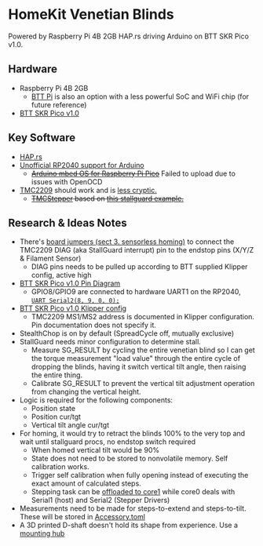# HomeKit Venetian Blinds

Powered by Raspberry Pi 4B 2GB HAP.rs driving Arduino on BTT SKR Pico v1.0.

## Hardware

- Raspberry Pi 4B 2GB
    - [BTT Pi](https://biqu.equipment/products/bigtreetech-btt-pi-v1-2?variant=40326121980002) is also an option with a less powerful SoC and WiFi chip (for future reference)
- [BTT SKR Pico v1.0](https://github.com/bigtreetech/SKR-Pico)

## Key Software

- [HAP.rs](https://docs.rs/hap/0.1.0-pre.15/hap/)
- [Unofficial RP2040 support for Arduino](https://github.com/earlephilhower/arduino-pico)
    - ~~[Arduino mbed OS for Raspberry Pi Pico](https://docs.arduino.cc/hardware/nano-rp2040-connect)~~ Failed to upload due to issues with OpenOCD
- [TMC2209](https://github.com/janelia-arduino) should work and is [less cryptic.](https://github.com/janelia-arduino/TMC2209/blob/main/examples/BidirectionalCommunication/StallGuard/StallGuard.ino)
    - ~~[TMCStepper](https://github.com/teemuatlut/TMCStepper) based on [this stallguard example.](https://github.com/teemuatlut/TMCStepper/blob/master/examples/StallGuard_TMC2209/StallGuard_TMC2209.ino)~~

## Research & Ideas Notes

- There's [board jumpers (sect 3. sensorless homing)](https://github.com/bigtreetech/SKR-Pico/blob/master/BTT%20SKR%20Pico%20V1.0%20Instruction%20Manual.pdf) to connect the TMC2209 DIAG (aka StallGuard interrupt) pin to the endstop pins (X/Y/Z & Filament Sensor)
    - DIAG pins needs to be pulled up according to BTT supplied Klipper config, active high
- [BTT SKR Pico v1.0 Pin Diagram](https://github.com/bigtreetech/SKR-Pico/blob/master/Hardware/BTT%20SKR%20Pico%20V1.0-PIN.pdf)
    - GPIO8/GPIO9 are connected to hardware UART1 on the RP2040, [`UART Serial2(8, 9, 0, 0);`](https://forum.arduino.cc/t/serial2-on-raspberry-pi-pico/875244/2)
- [BTT SKR Pico v1.0 Klipper config](https://github.com/bigtreetech/SKR-Pico/blob/master/Klipper/SKR%20Pico%20klipper.cfg)
    - TMC2209 MS1/MS2 address is documented in Klipper configuration. Pin documentation does not specify it.
- StealthChop is on by default (SpreadCycle off, mutually exclusive)
- StallGuard needs minor configuration to determine stall.
    - Measure SG_RESULT by cycling the entire venetian blind so I can get the torque measurement "load value" through the entire cycle of dropping the blinds, having it switch vertical tilt angle, then raising the entire thing.
    - Calibrate SG_RESULT to prevent the vertical tilt adjustment operation from changing the vertical height.
- Logic is required for the following components:
    - Position state
    - Position cur/tgt
    - Vertical tilt angle cur/tgt
- For homing, it would try to retract the blinds 100% to the very top and wait until stallguard procs, no endstop switch required
    - When homed vertical tilt would be 90%
    - State does not need to be stored to nonvolatile memory. Self calibration works.
    - Trigger self calibration when fully opening instead of executing the exact amount of calculated steps.
    - Stepping task can be [offloaded to core1](https://forum.arduino.cc/t/arduino-rp2040-connect-multithreading-with-mbed-os-and-dual-core-processing/983731/7) while core0 deals with Serial1 (host) and Serial2 (Stepper Drivers)
- Measurements need to be made for steps-to-extend and steps-to-tilt. These will be stored in [Accessory.toml](./Accessory.toml)
- A 3D printed D-shaft doesn't hold its shape from experience. Use a [mounting hub](https://www.pololu.com/product/1998)
